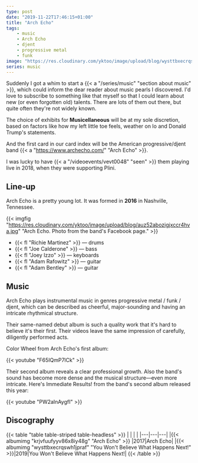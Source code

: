 ```yaml
---
type: post
date: "2019-11-22T17:46:15+01:00"
title: "Arch Echo"
tags:
    - music
    - Arch Echo
    - djent
    - progressive metal
    - funk
image: "https://res.cloudinary.com/yktoo/image/upload/blog/wysttbxecrqswh1jpraf.jpg"
series: music
---
```


Suddenly I got a whim to start a {{< a "/series/music" "section about music" >}}, which could inform the dear reader about music pearls I discovered. I'd love to subscribe to something like that myself so that I could learn about new (or even forgotten old) talents. There are lots of them out there, but quite often they're not widely known.

The choice of exhibits for **Musicellaneous** will be at my sole discretion, based on factors like how my left little toe feels, weather on Io and Donald Trump's statements.

And the first card in our card index will be the American progressive/djent band {{< a "https://www.archecho.com/" "Arch Echo" >}}.

<!--more-->

I was lucky to have {{< a "/videoevents/vevt0048" "seen" >}} them playing live in 2018, when they were supporting Plini.

## Line-up

Arch Echo is a pretty young lot. It was formed in **2016** in Nashville, Tennessee.

{{< imgfig "https://res.cloudinary.com/yktoo/image/upload/blog/auz52abozigjxccr4hva.jpg" "Arch Echo. Photo from the band's Facebook page." >}}

* {{< fl "Richie Martinez" >}} — drums
* {{< fl "Joe Calderone" >}} — bass
* {{< fl "Joey Izzo" >}} — keyboards
* {{< fl "Adam Rafowitz" >}} — guitar
* {{< fl "Adam Bentley" >}} — guitar

## Music

Arch Echo plays instrumental music in genres progressive metal / funk / djent, which can be described as cheerful, major-sounding and having an intricate rhythmical structure.

Their same-named debut album is such a quality work that it's hard to believe it's their first. Their videos leave the same impression of carefully, diligently performed acts.

Color Wheel from Arch Echo's first album:

{{< youtube "F65IQmP7lCk" >}}

Their second album reveals a clear professional growth. Also the band's sound has become more dense and the musical structure—even more intricate. Here's Immediate Results! from the band's second album released this year:

{{< youtube "PW2aInAygfI" >}}

## Discography

{{< table "table table-striped table-headless" >}}
|   |   |   |
|---|---|---|
|{{< albumimg "krjvfuufyyv86x8iy48g" "Arch Echo" >}}                           |2017|Arch Echo|
|{{< albumimg "wysttbxecrqswh1jpraf" "You Won't Believe What Happens Next!" >}}|2019|You Won't Believe What Happens Next!|
{{< /table >}}
